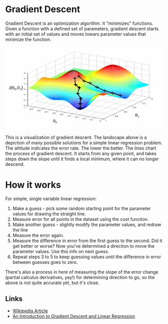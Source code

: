 # Gradient Descent

Gradient Descent is an optimization algorithm. It "minimizes" functions. Given a function with a defined set of parameters, gradient descent starts with an initial set of values and moves towars parameter values that minimize the function.

![Gradient Descent](https://raw.githubusercontent.com/sbecker/machine-learning/master/images/gradient-descent.png)

This is a visualization of gradient descent. The landscape above is a depiction of many possible solutions for a simple linear regression problem. The altitude indicates the error rate. The lower the better. The lines chart the process of gradient descent. It starts from any given point, and takes steps down the slope until it finds a local minimum, where it can no longer descend.

# How it works

For simple, single variable linear regression:

1. Make a guess - pick some random starting point for the parameter values for drawing the straight line.
2. Measure error for all points in the dataset using the cost function.
3. Make another guess - slightly modify the parameter values, and redraw the line
4. Measure the error again.
5. Measure the difference in error from the first guess to the second. Did it get better or worse? Now you've determined a direction to move the parameter values. Use this info on next guess.
6. Repeat steps 3 to 5 to keep guessing values until the difference in error between guesses goes to zero.

There's also a process in here of measuring the slope of the error change (partial calculus derivatives, yay!) for determining direction to go, so the above is not quite accurate yet, but it's close.

## Links

- [Wikipedia Article](https://en.wikipedia.org/wiki/Gradient_descent)
- [An Introduction to Gradient Descent and Linear Regression](https://spin.atomicobject.com/2014/06/24/gradient-descent-linear-regression/)
